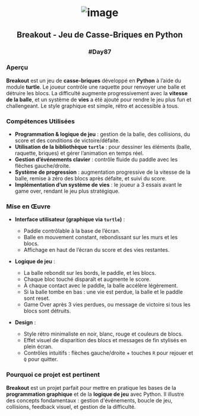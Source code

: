 # <p align="center"> ![image](https://github.com/user-attachments/assets/973b6d5f-7202-4b73-a622-498e2766e50b) </p>

## <p align="center"> Breakout - Jeu de Casse-Briques en Python </p>

### <p align="center"> #Day87 </p>

### Aperçu

**Breakout** est un jeu de **casse-briques** développé en **Python** à l’aide du module **turtle**. Le joueur contrôle une raquette pour renvoyer une balle et détruire les blocs. La difficulté augmente progressivement avec la **vitesse de la balle**, et un système de **vies** a été ajouté pour rendre le jeu plus fun et challengeant. Le style graphique est simple, rétro et accessible à tous.

### Compétences Utilisées

- **Programmation & logique de jeu** : gestion de la balle, des collisions, du score et des conditions de victoire/défaite.
- **Utilisation de la bibliothèque `turtle`** : pour dessiner les éléments (balle, raquette, briques) et gérer l’animation en temps réel.
- **Gestion d’événements clavier** : contrôle fluide du paddle avec les flèches gauche/droite.
- **Système de progression** : augmentation progressive de la vitesse de la balle, remise à zéro des blocs après défaite, et suivi du score.
- **Implémentation d’un système de vies** : le joueur a 3 essais avant le game over, rendant le jeu plus stratégique.

### Mise en Œuvre

- **Interface utilisateur (graphique via `turtle`)** :
  - Paddle contrôlable à la base de l’écran.
  - Balle en mouvement constant, rebondissant sur les murs et les blocs.
  - Affichage en haut de l’écran du score et des vies restantes.

- **Logique de jeu** :
  - La balle rebondit sur les bords, le paddle, et les blocs.
  - Chaque bloc touché disparaît et augmente le score.
  - À chaque contact avec le paddle, la balle accélère légèrement.
  - Si la balle tombe en bas : une vie est perdue, la balle et le paddle sont reset.
  - Game Over après 3 vies perdues, ou message de victoire si tous les blocs sont détruits.

- **Design** :
  - Style rétro minimaliste en noir, blanc, rouge et couleurs de blocs.
  - Effet visuel de disparition des blocs et messages de fin stylisés en plein écran.
  - Contrôles intuitifs : flèches gauche/droite + touches `R` pour rejouer et `Q` pour quitter.

### Pourquoi ce projet est pertinent

**Breakout** est un projet parfait pour mettre en pratique les bases de la **programmation graphique** et de la **logique de jeu** avec Python. Il illustre des concepts fondamentaux : gestion d'événements, boucle de jeu, collisions, feedback visuel, et gestion de la difficulté.


##
